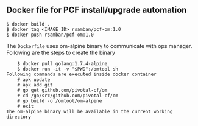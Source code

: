 ## Docker file for PCF install/upgrade automation
```
$ docker build .
$ docker tag <IMAGE_ID> rsamban/pcf-om:1.0
$ docker push rsamban/pcf-om:1.0
```
The `Dockerfile` uses om-alpine binary to communicate with ops manager. Following are the steps to create the binary

```
	$ docker pull golang:1.7.4-alpine
	$ docker run -it -v "$PWD":/omtool sh
Following commands are executed inside docker container
	# apk update
	# apk add git
	# go get github.com/pivotal-cf/om
	# cd /go/src/github.com/pivotal-cf/om
	# go build -o /omtool/om-alpine
	# exit
The om-alpine binary will be available in the current working directory
``` 
